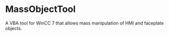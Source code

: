 # MassObjectTool
A VBA tool for WinCC 7 that allows mass manipulation of HMI and faceplate objects.
